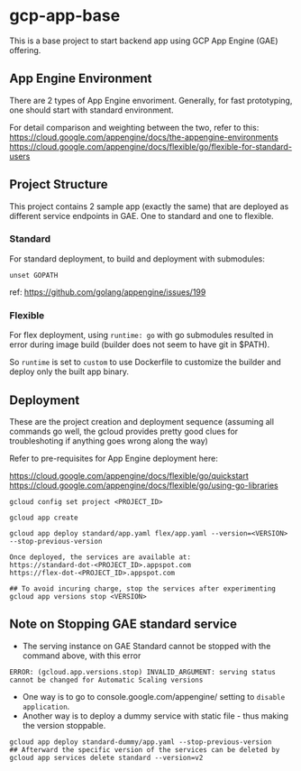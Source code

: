# gcp-app-base

This is a base project to start backend app using GCP App Engine (GAE) offering.

## App Engine Environment 

There are 2 types of App Engine envoriment.
Generally, for fast prototyping, one should start with standard environment.

For detail comparison and weighting between the two, refer to this:
https://cloud.google.com/appengine/docs/the-appengine-environments
https://cloud.google.com/appengine/docs/flexible/go/flexible-for-standard-users

## Project Structure

This project contains 2 sample app (exactly the same) that are deployed as different service endpoints in GAE. One to standard and one to flexible.

### Standard

For standard deployment, to build and deployment with submodules:
```shell
unset GOPATH
```
ref: https://github.com/golang/appengine/issues/199

### Flexible

For flex deployment, using `runtime: go` with go submodules resulted in error during image build (builder does not seem to have git in $PATH).

So `runtime` is set to `custom` to use Dockerfile to customize the builder and deploy only the built app binary.

## Deployment

These are the project creation and deployment sequence (assuming all commands go well, the gcloud provides pretty good clues for troubleshoting if anything goes wrong along the way) 

Refer to pre-requisites for App Engine deployment here:

https://cloud.google.com/appengine/docs/flexible/go/quickstart
https://cloud.google.com/appengine/docs/flexible/go/using-go-libraries


```shell
gcloud config set project <PROJECT_ID>

gcloud app create 

gcloud app deploy standard/app.yaml flex/app.yaml --version=<VERSION> --stop-previous-version

Once deployed, the services are available at:
https://standard-dot-<PROJECT_ID>.appspot.com
https://flex-dot-<PROJECT_ID>.appspot.com

## To avoid incuring charge, stop the services after experimenting
gcloud app versions stop <VERSION>

```

## Note on Stopping GAE standard service

* The serving instance on GAE Standard cannot be stopped with the command above, with this error
```
ERROR: (gcloud.app.versions.stop) INVALID_ARGUMENT: serving status cannot be changed for Automatic Scaling versions
```
  * One way is to go to console.google.com/appengine/ setting to `disable application`.
  * Another way is to deploy a dummy service with static file - thus making the version stoppable.
  ```shell
  gcloud app deploy standard-dummy/app.yaml --stop-previous-version
  ## Afterward the specific version of the services can be deleted by
  gcloud app services delete standard --version=v2
  ```